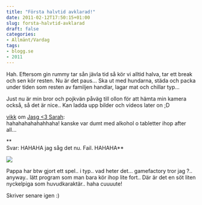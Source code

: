 ```yaml
---
title: "Första halvtid avklarad!"
date: 2011-02-12T17:50:15+01:00
slug: forsta-halvtid-avklarad
draft: false
categories:
- Allmänt/Vardag
tags:
- blogg.se
- 2011
---
```

Hah. Eftersom gin rummy tar sån jävla tid så kör vi alltid halva, tar ett break och sen kör resten. Nu är det paus... Ska ut med hundarna, städa och packa under tiden som resten av familjen handlar, lagar mat och chillar typ...  
  
Just nu är min bror och pojkvän påväg till ollon för att hämta min kamera också, så det är nice.. Kan ladda upp bilder och videos later on ;D  
  
  
  
[vikk](http://insomniia.blogg.se/) om [Jasg <3 Sarah](http://camillalovgren.blogg.se/2011/february/jasg-3-sarah.html):  
hahahahahahahhaha! kanske var dumt med alkohol o tabletter ihop after all...  
  
**  
Svar: HAHAHA jag såg det nu. Fail. HAHAHA**  
  
![](/assets/images/blogg.se/dsc09693_132176174.jpg)  
  
Pappa har btw gjort ett spel.. i typ.. vad heter det... gamefactory tror jag ?.. anyway.. lätt program som man bara kör ihop lite fort.. Där är det en söt liten nyckelpiga som huvudkaraktär.. haha cuuuute!  
  
  
Skriver senare igen :)
